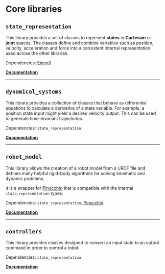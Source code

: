# Core libraries

## `state_representation`

This library provides a set of classes to represent **states** in **Cartesian** or **joint** spaces.
The classes define and combine variables such as position, velocity, acceleration and force into
a consistent internal representation used across the other libraries.

Dependencies: [Eigen3](https://eigen.tuxfamily.org/index.php?title=Main_Page)

[**Documentation**](source/state_representation/README.md)

---

## `dynamical_systems`

This library provides a collection of classes that behave as differential equations to calculate
a derivative of a state variable. For example, a position state input might
yield a desired velocity output. This can be used to generate time-invariant trajectories.

Dependencies: `state_representation`

[**Documentation**](source/dynamical_systems/README.md)

---

## `robot_model`

This library allows the creation of a robot model from a URDF file and defines many helpful
rigid-body algorithms for solving kinematic and dynamic problems.

It is a wrapper for [Pinocchio](https://github.com/stack-of-tasks/pinocchio)
that is compatible with the internal `state_representation` types.

Dependencies: `state_representation`, [Pinocchio](https://stack-of-tasks.github.io/pinocchio/download.html)

[**Documentation**](source/robot_model/README.md)

---

## `controllers`

This library provides classes designed to convert an input state to an output command in order to control
a robot.

Dependencies: `state_representation`

[**Documentation**](source/controllers/README.md)